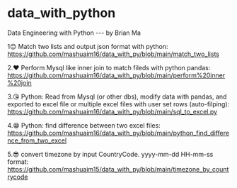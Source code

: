 # data_with_python
Data Engineering with Python --- by Brian Ma

1😊 Match two lists and output json format with python: https://github.com/mashuaim16/data_with_py/blob/main/match_two_lists

2.❤ Perform Mysql like inner join to match fileds with python pandas: https://github.com/mashuaim16/data_with_py/blob/main/perform%20inner%20join

3.😘 Python: Read from Mysql (or other dbs), modify data with pandas, and exported to excel file or multiple excel files with user set rows (auto-filping):
https://github.com/mashuaim16/data_with_py/blob/main/sql_to_excel.py

4.😁 Python: find difference between two excel files: https://github.com/mashuaim16/data_with_py/blob/main/python_find_difference_from_two_excel

5.😎 convert timezone by input CountryCode. yyyy-mm-dd HH-mm-ss format: https://github.com/mashuaim15/data_with_py/blob/main/timezone_by_countrycode

